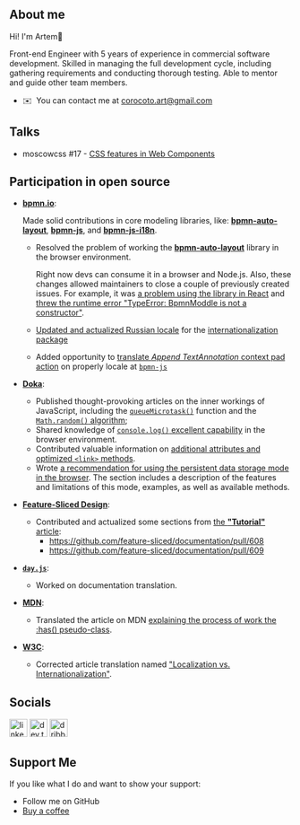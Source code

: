 ## About me

Hi! I'm Artem👋

Front-end Engineer with 5 years of experience in commercial software development. Skilled in managing the full development cycle, including gathering requirements and conducting thorough testing. Able to mentor and guide other team members. 

*   ✉️  You can contact me at [corocoto.art@gmail.com](mailto:corocoto.art@gmail.com)

## Talks

* moscowcss #17 - [CSS features in Web Components](https://corocoto.github.io/public_talks/presentations/%D0%9E%D1%81%D0%BE%D0%B1%D0%B5%D0%BD%D0%BD%D0%BE%D1%81%D1%82%D0%B8_CSS_%D0%B2_%D0%B2%D0%B5%D0%B1_%D0%BA%D0%BE%D0%BC%D0%BF%D0%BE%D0%BD%D0%B5%D0%BD%D1%82%D0%B0%D1%85.pdf)

## Participation in open source
* [**bpmn.io**](https://bpmn.io/):

  Made solid contributions in core modeling libraries, like: [**bpmn-auto-layout**](https://github.com/bpmn-io/bpmn-auto-layout), [**bpmn-js**](https://github.com/bpmn-io/bpmn-js), and [**bpmn-js-i18n**](https://github.com/bpmn-io/bpmn-js-i18n).
  * Resolved the problem of working the [**bpmn-auto-layout**](https://github.com/bpmn-io/bpmn-auto-layout) library in the browser environment.

    Right now devs can consume it in a browser and Node.js. Also, these changes allowed maintainers to close a couple of previously created issues. For example, it was [a problem using the library in React](https://github.com/bpmn-io/bpmn-auto-layout/issues/22) and [threw the runtime error "TypeError: BpmnModdle is not a constructor"](https://github.com/bpmn-io/bpmn-auto-layout/issues/18).
  * [Updated and actualized Russian locale](https://github.com/bpmn-io/bpmn-js-i18n/pull/21) for the [internationalization package](https://github.com/bpmn-io/bpmn-js-i18n)
  * Added opportunity to [translate _Append TextAnnotation_ context pad action](https://github.com/bpmn-io/bpmn-js/pull/1932) on properly locale at [`bpmn-js`](https://github.com/bpmn-io/bpmn-js)
* [**Doka**](https://doka.guide/): 
  * Published thought-provoking articles on the inner workings of JavaScript, including the [`queueMicrotask()`](https://doka.guide/js/queuemicrotask/) function and the [`Math.random()` algorithm](https://doka.guide/js/math-random/#detali-realizacii);
  * Shared knowledge of [`console.log()` excellent capability](https://doka.guide/js/console-log/#osobennost-raboty-v-brauzere) in the browser environment.
  * Contributed valuable information on [additional attributes and optimized `<link>` methods](https://doka.guide/html/link/#optimizaciya).
  * Wrote [a recommendation for using the persistent data storage mode in the browser](https://doka.guide/js/local-storage/#artyom-gusev-sovetuet). The section includes a description of the features and limitations of this mode, examples, as well as available methods.
* [**Feature-Sliced Design**](https://feature-sliced.design/):
  * Contributed and actualized some sections from [the **"Tutorial"** article](https://feature-sliced.design/docs/get-started/tutorial):
    * https://github.com/feature-sliced/documentation/pull/608
    * https://github.com/feature-sliced/documentation/pull/609   
* [**`day.js`**](https://day.js.org/):
  * Worked on documentation translation.
* [**MDN**](https://developer.mozilla.org/):
  * Translated the article on MDN [explaining the process of work the :has() pseudo-class](https://developer.mozilla.org/ru/docs/Web/CSS/:has).
* [**W3C**](https://www.w3.org/):
  * Corrected article translation named ["Localization vs. Internationalization"](https://www.w3.org/International/questions/qa-i18n.ru).

## Socials

[<img src="https://raw.githubusercontent.com/danielcranney/readme-generator/main/public/icons/socials/linkedin.svg" alt="linkedin logo" width="32">](https://www.linkedin.com/in/artem-gusev/) 
[<img src="https://user-images.githubusercontent.com/37180024/104838230-a59b7980-58ca-11eb-96b9-9521e64bb716.png" alt="dev.to logo" width="32">](https://dev.to/corocoto) 
[<img src="https://raw.githubusercontent.com/danielcranney/readme-generator/main/public/icons/socials/dribbble.svg" alt="dribbble logo" width="32">](https://dribbble.com/corocoto) 

## Support Me
If you like what I do and want to show your support:

* Follow me on GitHub
* [Buy a coffee](https://www.buymeacoffee.com/corocoto)

<!--
**corocoto/corocoto** is a ✨ _special_ ✨ repository because its `README.md` (this file) appears on your GitHub profile.

Here are some ideas to get you started:

- 🔭 I’m currently working on ...
- 🌱 I’m currently learning ...
- 👯 I’m looking to collaborate on ...
- 🤔 I’m looking for help with ...
- 💬 Ask me about ...
- 📫 How to reach me: ...
- 😄 Pronouns: ...
- ⚡ Fun fact: ...
-->

